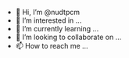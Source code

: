 - 👋 Hi, I’m @nudtpcm
- 👀 I’m interested in ...
- 🌱 I’m currently learning ...
- 💞️ I’m looking to collaborate on ...
- 📫 How to reach me ...

<!---
nudtpcm/nudtpcm is a ✨ special ✨ repository because its `README.md` (this file) appears on your GitHub profile.
You can click the Preview link to take a look at your changes.
--->
